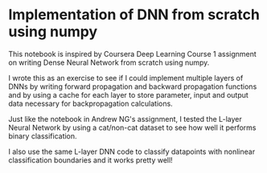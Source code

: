 # Implementation of DNN from scratch using numpy

This notebook is inspired by Coursera Deep Learning Course 1 assignment on writing Dense Neural Network from scratch using numpy.

I wrote this as an exercise to see if I could implement multiple layers of DNNs by writing forward propagation and backward propagation functions and by using a cache for each layer to store parameter, input and output data necessary for backpropagation calculations.

Just like the notebook in Andrew NG's assignment, I tested the L-layer Neural Network by using a cat/non-cat dataset to see how well it performs binary classification.

I also use the same L-layer DNN code to classify datapoints with nonlinear classification boundaries and it works pretty well!
